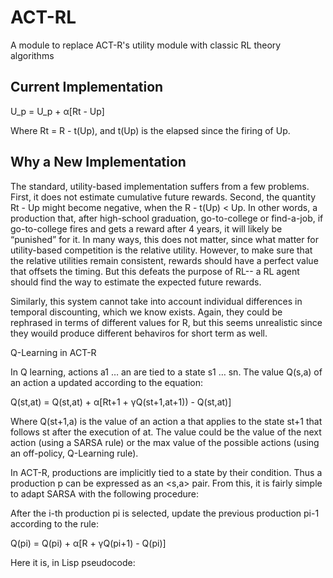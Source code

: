 # ACT-RL

A module to replace ACT-R's utility module with classic RL theory algorithms

## Current Implementation

U_p = U_p + α[Rt - Up]

Where Rt = R - t(Up), and t(Up) is the elapsed since the firing of Up. 

## Why a New Implementation

The standard, utility-based implementation suffers from a few problems. First, it does not estimate cumulative future rewards. Second, the quantity Rt - Up might become negative, when the R - t(Up) < Up. In other words, a production that, after high-school graduation, go-to-college or find-a-job, if go-to-college fires and gets a reward after 4 years, it will likely be “punished” for it. In many ways, this does not matter, since what matter for utility-based competition is the relative utility. However, to make sure that the relative utilities remain consistent, rewards should have a perfect value that offsets the timing. But this defeats the purpose of RL-- a RL agent should find the way to estimate the expected future rewards.

Similarly, this system cannot take into account individual differences in temporal discounting, which we know exists. Again, they could be rephrased in terms of different values for R, but this seems unrealistic since they wouild produce different behaviros for short term as well.

Q-Learning in ACT-R

In Q learning, actions a1 … an  are tied to a state s1 … sn. The value Q(s,a) of an action a updated according to the equation:

Q(st,at) = Q(st,at) + α[Rt+1 + γQ(st+1,at+1)) - Q(st,at)]

Where Q(st+1,a) is the value of an action a that applies to the state st+1 that follows st after the execution of at. The value could be the value of the next action (using a SARSA rule) or the max value of the possible actions (using an off-policy, Q-Learning rule). 

In ACT-R, productions are implicitly tied to a state by their condition. Thus a production p can be expressed as an <s,a> pair. From this, it is fairly simple to adapt SARSA with the following procedure:

After the i-th production pi  is selected, update the previous production pi-1 according to the rule:

Q(pi) = Q(pi) + α[R + γQ(pi+1) - Q(pi)]

Here it is, in Lisp pseudocode:
